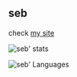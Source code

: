 ## seb
check [my site](https://gir8.it/)

![seb' stats](https://github-readme-stats.vercel.app/api?username=ssebastianoo&theme=tokyonight) 

![seb' Languages](https://github-readme-stats.vercel.app/api/top-langs/?username=ssebastianoo&theme=dracula) 
